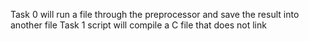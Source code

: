 Task 0 will run a file through the preprocessor and save the result into another file
Task 1 script will compile a C file that does not link
